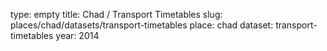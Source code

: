 type: empty
title: Chad / Transport Timetables
slug: places/chad/datasets/transport-timetables
place: chad
dataset: transport-timetables
year: 2014
